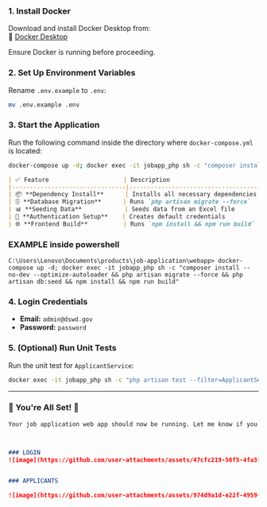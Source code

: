 ### 1. Install Docker

Download and install Docker Desktop from:  
🔗 [Docker Desktop](https://www.docker.com/products/docker-desktop/)

Ensure Docker is running before proceeding.

### 2. Set Up Environment Variables

Rename `.env.example` to `.env`:

```sh
mv .env.example .env
```

### 3. Start the Application

Run the following command inside the directory where `docker-compose.yml` is located:

```sh
docker-compose up -d; docker exec -it jobapp_php sh -c "composer install --no-dev --optimize-autoloader && php artisan migrate --force && php artisan db:seed && npm install && npm run build"
```
```md
| ✅ Feature                     | Description                           |
|--------------------------------|---------------------------------------|
| 📦 **Dependency Install**      | Installs all necessary dependencies  |
| 🗄️ **Database Migration**      | Runs `php artisan migrate --force`   |
| 📊 **Seeding Data**            | Seeds data from an Excel file        |
| 🔑 **Authentication Setup**    | Creates default credentials          |
| 🌐 **Frontend Build**          | Runs `npm install && npm run build`  |
```
### EXAMPLE inside powershell

 ``` C:\Users\Lenovo\Documents\products\job-application\webapp> docker-compose up -d; docker exec -it jobapp_php sh -c "composer install --no-dev --optimize-autoloader && php artisan migrate --force && php artisan db:seed && npm install && npm run build" ```

### 4. Login Credentials

- **Email:** `admin@dswd.gov`
- **Password:** `password`


### 5. (Optional) Run Unit Tests

Run the unit test for `ApplicantService`:

```sh
docker exec -it jobapp_php sh -c "php artisan test --filter=ApplicantServiceTest"
```


---

### 🎯 You're All Set! 🚀
```md
Your job application web app should now be running. Let me know if you need any modifications!



### LOGIN
![image](https://github.com/user-attachments/assets/47cfc219-50f5-4fa3-b847-ebdcc0aa3b50)


### APPLICANTS

![image](https://github.com/user-attachments/assets/974d9a1d-e22f-4959-afb1-08c0e70711fa)




